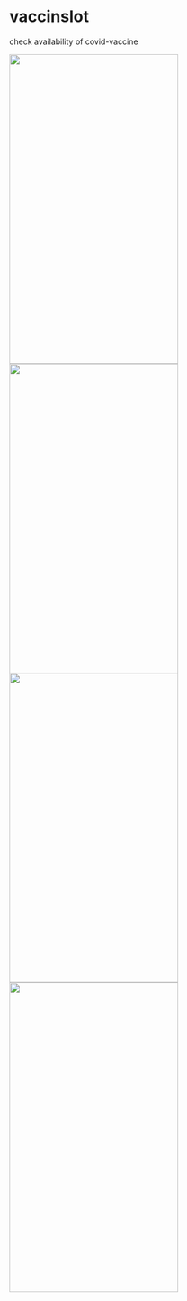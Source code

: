 <!-- ![data1](https://user-images.githubusercontent.com/65062751/123726239-42683700-d8ad-11eb-88b6-9b69295c827e.jpeg)
![data2](https://user-images.githubusercontent.com/65062751/123726244-4431fa80-d8ad-11eb-8817-27c606e5abee.jpeg)
![homw](https://user-images.githubusercontent.com/65062751/123726251-45fbbe00-d8ad-11eb-9f73-624bb77ceba4.jpeg)
![info](https://user-images.githubusercontent.com/65062751/123726253-472ceb00-d8ad-11eb-818b-5ad2cbf2e199.jpeg) -->
# vaccinslot
check availability of covid-vaccine

<p float="left">
  <img src="https://user-images.githubusercontent.com/65062751/123726251-45fbbe00-d8ad-11eb-9f73-624bb77ceba4.jpeg" width="300" height="550" >

<img src="https://user-images.githubusercontent.com/65062751/123726239-42683700-d8ad-11eb-88b6-9b69295c827e.jpeg" width="300" height="550" >

<img src="https://user-images.githubusercontent.com/65062751/123726244-4431fa80-d8ad-11eb-8817-27c606e5abee.jpeg" width="300" height="550">

<img src="https://user-images.githubusercontent.com/65062751/123726253-472ceb00-d8ad-11eb-818b-5ad2cbf2e199.jpeg" width="300" height="550" >

  </p>
